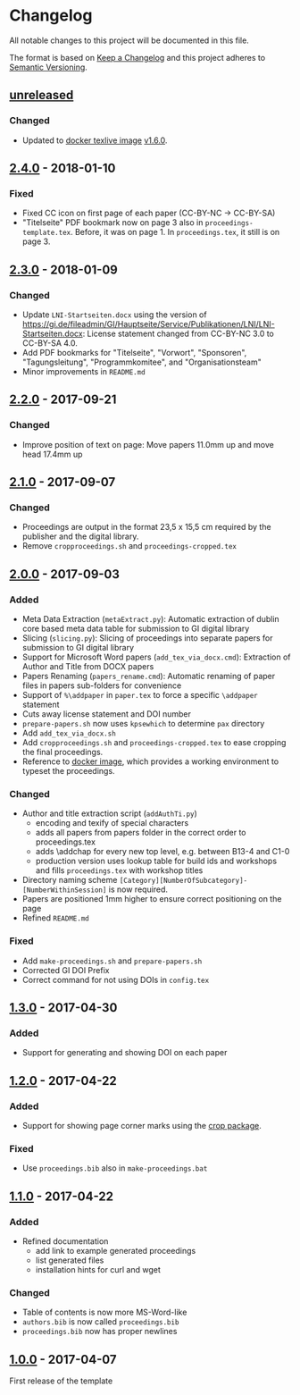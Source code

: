 # Changelog

All notable changes to this project will be documented in this file.

The format is based on [Keep a Changelog](http://keepachangelog.com/)
and this project adheres to [Semantic Versioning](http://semver.org/).

## [unreleased]

### Changed

- Updated to [docker texlive image](https://github.com/dante-ev/docker-texlive) [v1.6.0](https://github.com/dante-ev/docker-texlive/blob/master/CHANGELOG.md#v160--2018-06-19).

## [2.4.0] - 2018-01-10

### Fixed

- Fixed CC icon on first page of each paper (CC-BY-NC -> CC-BY-SA)
- "Titelseite" PDF bookmark now on page 3 also in `proceedings-template.tex`. Before, it was on page 1. In `proceedings.tex`, it still is on page 3.

## [2.3.0] - 2018-01-09

### Changed

- Update `LNI-Startseiten.docx` using the version of <https://gi.de/fileadmin/GI/Hauptseite/Service/Publikationen/LNI/LNI-Startseiten.docx>: License statement changed from CC-BY-NC 3.0 to CC-BY-SA 4.0.
- Add PDF bookmarks for "Titelseite", "Vorwort", "Sponsoren", "Tagungsleitung", "Programmkomitee", and "Organisationsteam"
- Minor improvements in `README.md`

## [2.2.0] - 2017-09-21

### Changed

- Improve position of text on page: Move papers 11.0mm up and move head 17.4mm up

## [2.1.0] - 2017-09-07

### Changed

- Proceedings are output in the format 23,5 x 15,5 cm required by the publisher and the digital library.
- Remove `cropproceedings.sh` and `proceedings-cropped.tex`

## [2.0.0] - 2017-09-03

### Added

- Meta Data Extraction (`metaExtract.py`): Automatic extraction of dublin core based meta data table for submission to GI digital library
- Slicing (`slicing.py`): Slicing of proceedings into separate papers for submission to GI digital library
- Support for Microsoft Word papers (`add_tex_via_docx.cmd`): Extraction of Author and Title from DOCX papers
- Papers Renaming (`papers_rename.cmd`): Automatic renaming of paper files in papers sub-folders for convenience
- Support of `%\addpaper` in `paper.tex` to force a specific `\addpaper` statement
- Cuts away license statement and DOI number
- `prepare-papers.sh` now uses `kpsewhich` to determine `pax` directory
- Add `add_tex_via_docx.sh`
- Add `cropproceedings.sh` and `proceedings-cropped.tex` to ease cropping the final proceedings.
- Reference to [docker image](https://github.com/koppor/docker-texlive), which provides a working environment to typeset the proceedings.

### Changed

- Author and title extraction script (`addAuthTi.py`)
  - encoding and texify of special characters
  - adds all papers from papers folder in the correct order to proceedings.tex
  - adds \addchap for every new top level, e.g. between B13-4 and C1-0
  - production version uses lookup table for build ids and workshops and fills `proceedings.tex` with workshop titles
- Directory naming scheme `[Category][NumberOfSubcategory]-[NumberWithinSession]` is now required.
- Papers are positioned 1mm higher to ensure correct positioning on the page
- Refined `README.md`

### Fixed

- Add `make-proceedings.sh` and `prepare-papers.sh`
- Corrected GI DOI Prefix
- Correct command for not using DOIs in `config.tex`

## [1.3.0] - 2017-04-30

### Added

- Support for generating and showing DOI on each paper

## [1.2.0] - 2017-04-22

### Added

- Support for showing page corner marks using the [crop package](https://www.ctan.org/pkg/crop).

### Fixed

- Use `proceedings.bib` also in `make-proceedings.bat`

## [1.1.0] - 2017-04-22

### Added

- Refined documentation
  - add link to example generated proceedings
  - list generated files
  - installation hints for curl and wget

### Changed

- Table of contents is now more MS-Word-like
- `authors.bib` is now called `proceedings.bib`
- `proceedings.bib` now has proper newlines

## [1.0.0] - 2017-04-07

First release of the template

[unreleased]: https://github.com/gi-ev/LNI-proceedings/compare/v2.4.0...master
[2.4.0]: https://github.com/gi-ev/LNI-proceedings/compare/v2.3.0...v2.4.0
[2.3.0]: https://github.com/gi-ev/LNI-proceedings/compare/v2.2.0...v2.3.0
[2.2.0]: https://github.com/gi-ev/LNI-proceedings/compare/v2.1.0...v2.2.0
[2.1.0]: https://github.com/gi-ev/LNI-proceedings/compare/v2.0.0...v2.1.0
[2.0.0]: https://github.com/gi-ev/LNI-proceedings/compare/v1.3.0...v2.0.0
[1.3.0]: https://github.com/gi-ev/LNI-proceedings/compare/v1.2.0...v1.3.0
[1.2.0]: https://github.com/gi-ev/LNI-proceedings/compare/v1.1.0...v1.2.0
[1.1.0]: https://github.com/gi-ev/LNI-proceedings/compare/v1.0.0...v1.1.0
[1.0.0]: https://github.com/gi-ev/LNI/releases/tag/v1.0.0
